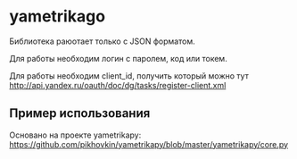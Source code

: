 yametrikago
===========

Библиотека раюотает только с JSON форматом.

Для работы необходим логин с паролем, код или токем.

Для работы необходим client_id, получить который можно тут http://api.yandex.ru/oauth/doc/dg/tasks/register-client.xml

Пример использования
--------------------




Основано на проекте yametrikapy: https://github.com/pikhovkin/yametrikapy/blob/master/yametrikapy/core.py
